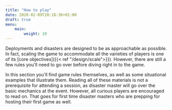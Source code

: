 ```yaml
---
title: "How to play"
date: 2020-02-09T20:18:36+01:00
draft: true
menu:
    main:
        weight: 10
---
```


Deployments and disasters are designed to be as approachable as possible. In fact, scaling the game to accommodate all the varieties of players is one of its [core objectives]({{< ref "/design/scale">}}). However, there are still a few rules you'll need to go over before diving right in to the game. 
<!--more-->

In this section you'll find game rules themselves, as well as some situational examples that illustrate them. Reading all of these materials is not a prerequisite for attending a session, as disaster master will go over the basic mechanics at the event. However, all curious players are encouraged to read on. That goes for first time disaster masters who are prepping for hosting their first game as well.